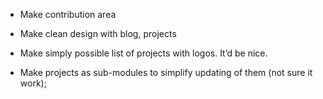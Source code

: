 * Make contribution area

* Make clean design with blog, projects

* Make simply possible list of projects with logos. It’d be nice.

* Make projects as sub-modules to simplify updating of them (not sure it work);